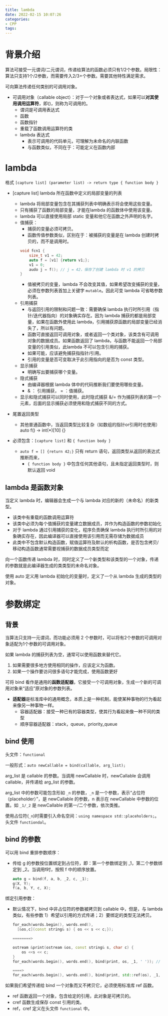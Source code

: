 ```yaml
---
title: lambda
date: 2022-02-15 10:07:26
categories:
- CPP
tags:
---
```


# 背景介绍

算法可接受一元谓词/二元谓词，传递给算法的函数必须只有1/2个参数。局限性：算法只支持1个/2参数，而需要传入2/3+个参数。需要其他特性满足需求。

可向算法传递任何类别的可调用对象。

- 可调用对象（callable object）：对于一个对象或者表达式，如果可以**对其使用调用运算符**，即()，则称为可调用的。
  - 谓词是可调用表达式
  - 函数
  - 函数指针
  - 重载了函数调用运算符的类
  - lambda 表达式
    - 表示可调用的代码单元，可理解为未命名的内联函数
    - 与函数类似，不同在于：可能定义在函数内部

# lambda 

格式 `[capture list] (parameter list) -> return type { function body }`
- [capture list] lambda 所在函数中定义的局部变量的列表
  - lambda 将局部变量包含在其捕获列表中明确表示将会使用这些变量。
  - 只有捕获了函数的局部变量，才能在lambda 的函数体中使用该变量。
  - lambda 可以直接使用局部 static 变量和他它在函数之外声明的名字。
  - 值捕获：
    - 捕获的变量必须可拷贝。
    - 函数传值参数类似，区别在于：被捕获的变量是在 lambda 创建时拷贝的，而不是调用时。
    ```cpp
    void fcn1 {
        size_t v1 = 42;
        auto f = [v1] {return v1;};
        v1 = 0;
        audo j = f(); // j = 42，保存了创建 lambda 时 v1 的拷贝
    }
    ```
    - 值被拷贝的变量，lambda 不会改变其值，如果希望改变捕获的变量，必须在参数列表首加上关键字 `mutable`。因此可变 lambda 可省略参数列表。
  - 引用捕获
    - 与返回引用的限制和问题一致：需要确保 lambda 执行时所引用（指针/迭代器指向）的对象确实存在。因为 lambda 捕获的都是局部变量，如果在函数外使用此 lambda，引用捕获原函数的局部变量已经消失了，所以有问题。
    - 函数可直接返回可调用对象，或者返回一个类对象，该类含有可调用对象的数据成员。如果函数返回了 lambda，与函数不能返回一个局部变量的引用类似，此lambda 不可以包含引用的捕获。
    - 如果可能，应该避免捕获指指针/引用。
    - 引用的变量是否可变取决于此引用指向的是否为 const 类型。
  - 显示捕获
    - 明确写出要捕获哪个变量。
  - 隐式捕获
    - 由编译器根据 lambda 体中的代码推断我们要使用哪些变量。
    - & ： 引用捕获， = ：值捕获。
  - 显示和隐式捕获可以同时使用，此时隐式捕获 &/= 作为捕获列表的第一个元素，后面的显示捕获必须使用和隐式捕获不同的方式。


- 尾置返回类型
  - 其他普通函数中，当返回类型比较复杂（如数组的指针or引用时也使用）auto f() -> int(*)[10] {}
- 必须包含：`[capture list]` 和 `{ function body }`
  - `auto f = [] {return 42;}` 只有 return 语句，返回类型从返回的表达式推断而来，
    - `{ function body }` 中包含任何其他语句，且未指定返回类型时，则默认返回 void

## lambda 是函数对象
当定义 lambda 时，编辑器会生成一个与 lambda 对应的新的（未命名）的新类型。
- 该类中有重载的函数调用运算符
- 该类中必须为每个值捕获的变量建立数据成员，并作为构造函数的参数初始化
- 对于 lambda 通过引用捕获的变化，程序负责确保 lambda 执行时所引用的对象确实存在，因此编译器可以直接使用该引用而无需存储为数据成员
- 此类中不包含默认构造函数，赋值运算符及默认的析构函数，是否包含拷贝/移动构造函数通常需要视捕获的数据成员类型而定


向一个函数传递 lambda 时，同时定义了一个新类型和该类型的一个对象，传递的参数就是此编译器生成的类类型的未命名对象。

使用 auto 定义用 lambda 初始化的变量时，定义了一个从 lambda 生成的类型的对象。


# 参数绑定

## 背景

当算法只支持一元谓词，而功能必须用 2 个参数时，可以将有2个参数的可调用对象适配为1个参数的可调用对象。

如果 lambda 的捕获列表为空，通常可以使用函数来替代它。
1. 如果需要很多地方使用相同的操作，应该定义为函数。
2. 如果一个操作要访问很多语句才能完成，使用函数更好

可将 bind 看作是通用的**函数适配器**，它接受一个可调用对象，生成一个新的可调用对象来“适应”原对象的参数列表。

- **适配器**是标准库中的通用概念，本质上是一种机制，能使某种事物的行为看起来像另一种事物一样。
  - 容器适配器：接受一种已有的容器类型，使其行为看起来像一种不同的类型
  - 顺序容器适配器：stack，queue，priority_queue

## bind 使用
头文件：`functional`

一般形式：`auto newCallable = bind(callable, arg_list);`

arg_list 是 callable 的参数。当调用 newCallable 时，newCallable 会调用 callable，并传递给 arg_list 的参数。

arg_list 中的参数可能包含形如 `_n` 的参数，`_n` 是一个参数，表示“占位符（placeholder）”，是 newCallable 的参数，n 表示在 newCallable 中参数的位置。如 `_1/_2` 是 newCallable 的第一/二个参数，依次类推。

使用占位符(`_n`)时需要引入命名空间：`using namespace std::placeholders;`。头文件 `functiondal`。

## bind 的参数
可以用 bind 重排参数顺序：
- 传给 g 的参数按位置绑定到占位符，即：第一个参数绑定到 _1，第二个参数绑定到 _2。当调用f时，按照 f 中的顺序放置。
    ```cpp
    auto g = bind(f, a, b, _2, c, _1);
    g(X, Y);
    f(a, b, Y, c, X);
    ```

绑定引用参数：
- 默认情况下，bind 中非占位符的参数被拷贝到 callable 中，但是，与 lambda 类似，有些参数 1）希望以引用的方式传递；2）要绑定的类型无法拷贝。
  ```cpp
  for_each(words.begin(), words.end(),
    [&os,c](const string& s) { os << s << c;});

  ========>

  ostream &print(ostream &os, const string& s, char c) {
      os <<s << c;
  }
  for_each(words.begin(), words.end(), bind(print, os, _1, ' ')); // 有误， ostream 是可不拷贝的

  ====> 
  for_each(words.begin(), words.end(), bind(print, std::ref(os), _1, ' '));
  ```

如果我们希望传递给 bind 一个对象而又不拷贝它，必须使用标准库 ref 函数。
- ref 函数返回一个对象，包含给定的引用，此对象是可拷贝的。
- cref 函数生成保存 const 引用的类。
- ref，cref 定义在头文件 `functional` 中。









